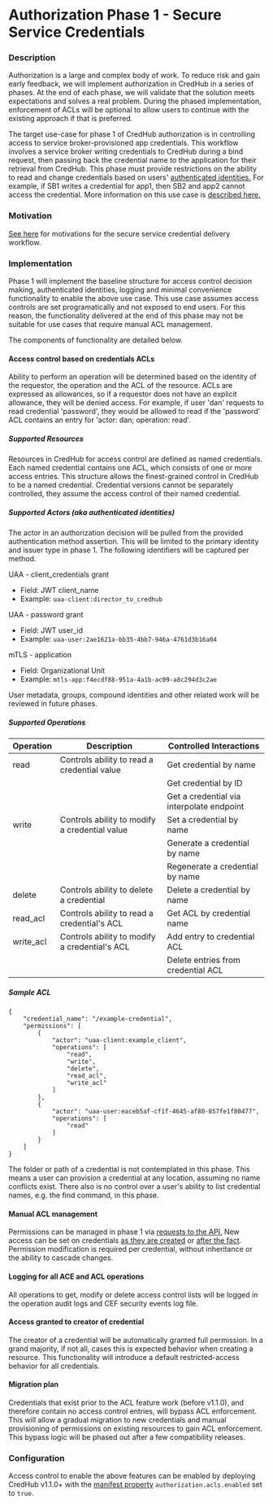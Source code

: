 # Authorization Phase 1 - Secure Service Credentials

### Description

Authorization is a large and complex body of work. To reduce risk and gain early feedback, we will implement authorization in CredHub in a series of phases. At the end of each phase, we will validate that the solution meets expectations and solves a real problem. During the phased implementation, enforcement of ACLs will be optional to allow users to continue with the existing approach if that is preferred. 

The target use-case for phase 1 of CredHub authorization is in controlling access to service broker-provisioned app credentials. This workflow involves a service broker writing credentials to CredHub during a bind request, then passing back the credential name to the application for their retrieval from CredHub. This phase must provide restrictions on the ability to read and change credentials based on users' [authenticated identities.](authentication-identities.md) For example, if SB1 writes a credential for app1, then SB2 and app2 cannot access the credential. More information on this use case is [described here.](secure-service-credentials.md)

### Motivation

[See here](secure-service-credentials.md#motivation) for motivations for the secure service credential delivery workflow.

### Implementation

Phase 1 will implement the baseline structure for access control decision making, authenticated identities, logging and minimal convenience functionality to enable the above use case. This use case assumes access controls are set programatically and not exposed to end users. For this reason, the functionality delivered at the end of this phase may not be suitable for use cases that require manual ACL management. 

The components of functionality are detailed below. 

#### Access control based on credentials ACLs

Ability to perform an operation will be determined based on the identity of the requestor, the operation and the ACL of the resource. ACLs are expressed as allowances, so if a requestor does not have an explicit allowance, they will be denied access. For example, if user 'dan' requests to read credential 'password', they would be allowed to read if the 'password' ACL contains an entry for 'actor: dan; operation: read'. 

##### Supported Resources 

Resources in CredHub for access control are defined as named credentials. Each named credential contains one ACL, which consists of one or more access entries. This structure allows the finest-grained control in CredHub to be a named credential. Credential versions cannot be separately controlled, they assume the access control of their named credential. 

##### Supported Actors (aka authenticated identities)

The actor in an authorization decision will be pulled from the provided authentication method assertion. This will be limited to the primary identity and issuer type in phase 1. The following identifiers will be captured per method. 

UAA - client_credentials grant
* Field: JWT client_name
* Example: `uaa-client:director_to_credhub`

UAA - password grant
* Field: JWT user_id
* Example: `uaa-user:2ae1621a-bb35-4bb7-946a-4761d3b16a04`

mTLS - application
* Field: Organizational Unit
* Example: `mtls-app:f4ecdf88-951a-4a1b-ac09-a8c294d3c2ae`

User metadata, groups, compound identities and other related work will be reviewed in future phases.  

##### Supported Operations

| Operation | Description | Controlled Interactions |
| --- | --- | --- |
| read | Controls ability to read a credential value | Get credential by name |
| | | Get credential by ID |
| | | Get a credential via interpolate endpoint |
| write | Controls ability to modify a credential value | Set a credential by name |
| | | Generate a credential by name |
| | | Regenerate a credential by name |
| delete | Controls ability to delete a credential | Delete a credential by name |
| read_acl | Controls ability to read a credential's ACL | Get ACL by credential name |
| write_acl | Controls ability to modify a credential's ACL | Add entry to credential ACL |
| | | Delete entries from credential ACL |

##### Sample ACL
```
{
    "credential_name": "/example-credential",
    "permissions": [
        {
            "actor": "uaa-client:example_client",
            "operations": [
                "read",
                "write",
                "delete",
                "read_acl",
                "write_acl"
            ]
        },
        {
            "actor": "uaa-user:eaceb5af-cf1f-4645-af80-857fe1f80477",
            "operations": [
                "read"
            ]
        }
    ]
}
```

The folder or path of a credential is not contemplated in this phase. This means a user can provision a credential at any location, assuming no name conflicts exist. There also is no control over a user's ability to list credential names, e.g. the find command, in this phase. 

#### Manual ACL management

Permissions can be managed in phase 1 via [requests to the API.][1] New access can be set on credentials [as they are created][2] or [after the fact][3]. Permission modification is required per credential, without inheritance or the ability to cascade changes.

[1]:https://credhub-api.cfapps.io/#permissions
[2]:https://credhub-api.cfapps.io/#type-value19
[3]:https://credhub-api.cfapps.io/#add-permissions

#### Logging for all ACE and ACL operations

All operations to get, modify or delete access control lists will be logged in the operation audit logs and CEF security events log file.  

#### Access granted to creator of credential

The creator of a credential will be automatically granted full permission. In a grand majority, if not all, cases this is expected behavior when creating a resource. This functionality will introduce a default restricted-access behavior for all credentials. 

#### Migration plan

Credentials that exist prior to the ACL feature work (before v1.1.0), and therefore contain no access control entries, will bypass ACL enforcement. This will allow a gradual migration to new credentials and manual provisioning of permissions on existing resources to gain ACL enforcement. This bypass logic will be phased out after a few compatibility releases. 

### Configuration

Access control to enable the above features can be enabled by deploying CredHub v1.1.0+ with the [manifest property][4] `authorization.acls.enabled` set to `true`.

[4]:https://github.com/pivotal-cf/credhub-release/blob/1.2.0/jobs/credhub/spec#L140-L142
 
